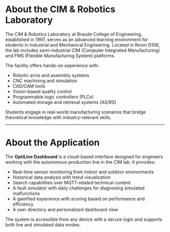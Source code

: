 
# About the CIM & Robotics Laboratory

The CIM & Robotics Laboratory at Braude College of Engineering, established in 1997, serves as an advanced learning environment for students in Industrial and Mechanical Engineering. Located in Room D106, the lab includes semi-industrial CIM (Computer Integrated Manufacturing) and FMS (Flexible Manufacturing System) platforms.

The facility offers hands-on experience with:
- Robotic arms and assembly systems
- CNC machining and simulation
- CAD/CAM tools
- Vision-based quality control
- Programmable logic controllers (PLCs)
- Automated storage and retrieval systems (AS/RS)

Students engage in real-world manufacturing scenarios that bridge theoretical knowledge with industry-relevant skills.

---

# About the Application

The **OptiLine Dashboard** is a cloud-based interface designed for engineers working with the autonomous production line in the CIM lab. It provides:

- Real-time sensor monitoring from indoor and outdoor environments  
- Historical data analysis with trend visualization  
- Search capabilities over MQTT-related technical content  
- A fault simulator with daily challenges for diagnosing simulated malfunctions  
- A gamified experience with scoring based on performance and efficiency  
- A user directory and personalized dashboard view  

The system is accessible from any device with a secure login and supports both live and simulated data modes.